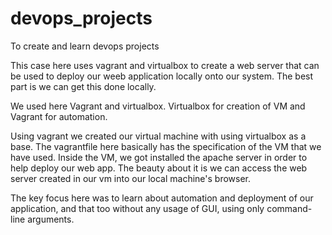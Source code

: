 # devops_projects
To create and learn devops projects

This case here uses vagrant and virtualbox to create a web server that can be used to deploy our weeb application locally onto our system. The best part is we can get this done locally.

We used here Vagrant and virtualbox. Virtualbox for creation of VM and Vagrant for automation.

Using vagrant we created our virtual machine with using virtualbox as a base. The vagrantfile here basically has the specification of the VM that we have used.
Inside the VM, we got installed the apache server in order to help deploy our web app. The beauty about it is we can access the web server created in our vm into our local machine's browser.

The key focus here was to learn about automation and deployment of our application, and that too without any usage of GUI, using only command-line arguments.
